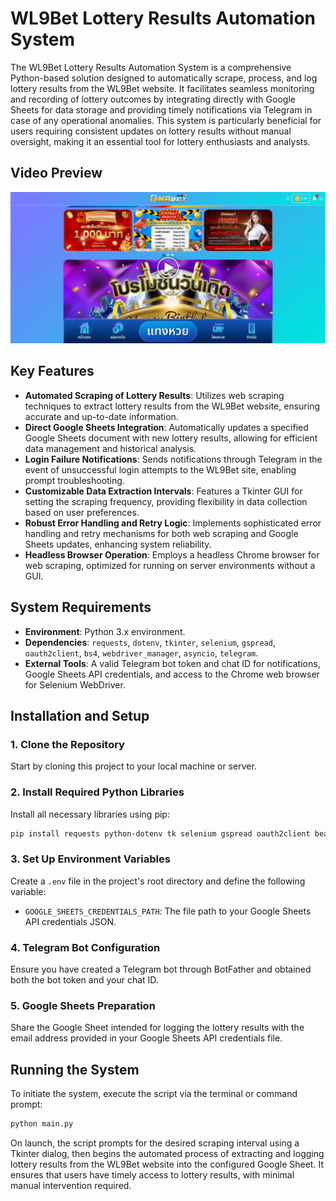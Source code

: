 # WL9Bet Lottery Results Automation System

The WL9Bet Lottery Results Automation System is a comprehensive Python-based solution designed to automatically scrape, process, and log lottery results from the WL9Bet website. It facilitates seamless monitoring and recording of lottery outcomes by integrating directly with Google Sheets for data storage and providing timely notifications via Telegram in case of any operational anomalies. This system is particularly beneficial for users requiring consistent updates on lottery results without manual oversight, making it an essential tool for lottery enthusiasts and analysts.

## Video Preview

[![Video Preview](https://github.com/DevRex-0201/Project-Images/blob/main/video%20preview/Py-DNA-Bet-Data-Scraping.png)](https://drive.google.com/file/d/1p2l2MHc4DB4CBRd-Ll9WorAQEu8YNAYN/view?usp=drive_link)

## Key Features

- **Automated Scraping of Lottery Results**: Utilizes web scraping techniques to extract lottery results from the WL9Bet website, ensuring accurate and up-to-date information.
- **Direct Google Sheets Integration**: Automatically updates a specified Google Sheets document with new lottery results, allowing for efficient data management and historical analysis.
- **Login Failure Notifications**: Sends notifications through Telegram in the event of unsuccessful login attempts to the WL9Bet site, enabling prompt troubleshooting.
- **Customizable Data Extraction Intervals**: Features a Tkinter GUI for setting the scraping frequency, providing flexibility in data collection based on user preferences.
- **Robust Error Handling and Retry Logic**: Implements sophisticated error handling and retry mechanisms for both web scraping and Google Sheets updates, enhancing system reliability.
- **Headless Browser Operation**: Employs a headless Chrome browser for web scraping, optimized for running on server environments without a GUI.

## System Requirements

- **Environment**: Python 3.x environment.
- **Dependencies**: `requests`, `dotenv`, `tkinter`, `selenium`, `gspread`, `oauth2client`, `bs4`, `webdriver_manager`, `asyncio`, `telegram`.
- **External Tools**: A valid Telegram bot token and chat ID for notifications, Google Sheets API credentials, and access to the Chrome web browser for Selenium WebDriver.

## Installation and Setup

### 1. Clone the Repository

Start by cloning this project to your local machine or server.

### 2. Install Required Python Libraries

Install all necessary libraries using pip:

```bash
pip install requests python-dotenv tk selenium gspread oauth2client beautifulsoup4 webdriver-manager asyncio python-telegram-bot
```

### 3. Set Up Environment Variables

Create a `.env` file in the project's root directory and define the following variable:

- `GOOGLE_SHEETS_CREDENTIALS_PATH`: The file path to your Google Sheets API credentials JSON.

### 4. Telegram Bot Configuration

Ensure you have created a Telegram bot through BotFather and obtained both the bot token and your chat ID.

### 5. Google Sheets Preparation

Share the Google Sheet intended for logging the lottery results with the email address provided in your Google Sheets API credentials file.

## Running the System

To initiate the system, execute the script via the terminal or command prompt:

```bash
python main.py
```

On launch, the script prompts for the desired scraping interval using a Tkinter dialog, then begins the automated process of extracting and logging lottery results from the WL9Bet website into the configured Google Sheet. It ensures that users have timely access to lottery results, with minimal manual intervention required.
